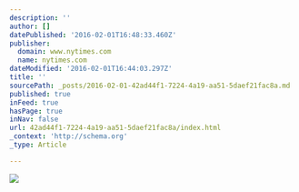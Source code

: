 ```yaml
---
description: ''
author: []
datePublished: '2016-02-01T16:48:33.460Z'
publisher:
  domain: www.nytimes.com
  name: nytimes.com
dateModified: '2016-02-01T16:44:03.297Z'
title: ''
sourcePath: _posts/2016-02-01-42ad44f1-7224-4a19-aa51-5daef21fac8a.md
published: true
inFeed: true
hasPage: true
inNav: false
url: 42ad44f1-7224-4a19-aa51-5daef21fac8a/index.html
_context: 'http://schema.org'
_type: Article

---
```

![](http://static01.nyt.com/images/2015/03/15/magazine/15sagaindex/15sagaindex-superJumbo-v2.jpg)